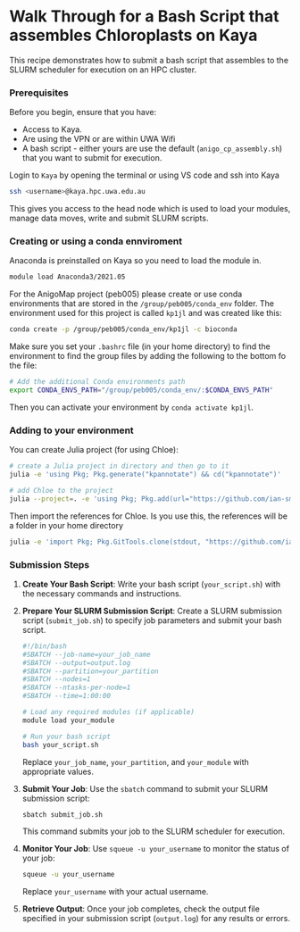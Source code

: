 # Walk Through for a Bash Script that assembles Chloroplasts on Kaya

This recipe demonstrates how to submit a bash script that assembles to the SLURM scheduler for execution on an HPC cluster.

### Prerequisites

Before you begin, ensure that you have:

- Access to Kaya.
- Are using the VPN or are within UWA Wifi
- A bash script - either yours are use the default (`anigo_cp_assembly.sh`) that you want to submit for execution.

Login to `Kaya` by opening the terminal or using VS code and ssh into Kaya
```bash
ssh <username>@kaya.hpc.uwa.edu.au
```
This gives you access to the head node which is used to load your modules, manage data moves, write and submit SLURM scripts.

### Creating or using a conda ennviroment
Anaconda is preinstalled on Kaya so you need to load the module in. 
```bash
module load Anaconda3/2021.05
```
For the AnigoMap project (peb005) please create or use conda environments that are stored in the `/group/peb005/conda_env` folder. The environment used for this project is called `kp1jl` and was created like this:

```bash
conda create -p /group/peb005/conda_env/kp1jl -c bioconda
```
Make sure you set your `.bashrc` file (in your home directory) to find the environment to find the group files by adding the following to the bottom fo the file:
```bash
# Add the additional Conda environments path
export CONDA_ENVS_PATH="/group/peb005/conda_env/:$CONDA_ENVS_PATH"
```
Then you can activate your environment by `conda activate kp1jl`.

### Adding to your environment
You can create Julia project (for using Chloe):
```bash
# create a Julia project in directory and then go to it
julia -e 'using Pkg; Pkg.generate("kpannotate") && cd("kpannotate")'

# add Chloe to the project
julia --project=. -e 'using Pkg; Pkg.add(url="https://github.com/ian-small/chloe.git")'
```

Then import the references for Chloe. Is you use this, the references will be a folder in your home directory
```bash
julia -e 'import Pkg; Pkg.GitTools.clone(stdout, "https://github.com/ian-small/chloe_references", "chloe_references")'
```



### Submission Steps

1. **Create Your Bash Script**: Write your bash script (`your_script.sh`) with the necessary commands and instructions.

2. **Prepare Your SLURM Submission Script**: Create a SLURM submission script (`submit_job.sh`) to specify job parameters and submit your bash script.

    ```bash
    #!/bin/bash
    #SBATCH --job-name=your_job_name
    #SBATCH --output=output.log
    #SBATCH --partition=your_partition
    #SBATCH --nodes=1
    #SBATCH --ntasks-per-node=1
    #SBATCH --time=1:00:00

    # Load any required modules (if applicable)
    module load your_module

    # Run your bash script
    bash your_script.sh
    ```

    Replace `your_job_name`, `your_partition`, and `your_module` with appropriate values.

3. **Submit Your Job**: Use the `sbatch` command to submit your SLURM submission script:

    ```bash
    sbatch submit_job.sh
    ```

    This command submits your job to the SLURM scheduler for execution.

4. **Monitor Your Job**: Use `squeue -u your_username` to monitor the status of your job:

    ```bash
    squeue -u your_username
    ```

    Replace `your_username` with your actual username.

5. **Retrieve Output**: Once your job completes, check the output file specified in your submission script (`output.log`) for any results or errors.